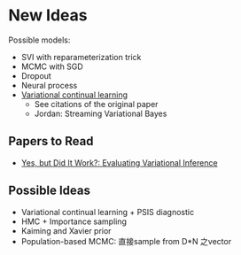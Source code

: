 # New Ideas

Possible models:

- SVI with reparameterization trick
- MCMC with SGD
- Dropout
- Neural process
- [Variational continual learning](https://github.com/nvcuong/variational-continual-learning/blob/master/ddm/alg/vcl.py)
    - See citations of the original paper
    - Jordan: Streaming Variational Bayes

## Papers to Read

- [Yes, but Did It Work?: Evaluating Variational Inference](https://arxiv.org/pdf/1802.02538.pdf)

## Possible Ideas

- Variational continual learning + PSIS diagnostic
- HMC + Importance sampling
- Kaiming and Xavier prior
- Population-based MCMC: 直接sample from D*N 之vector
